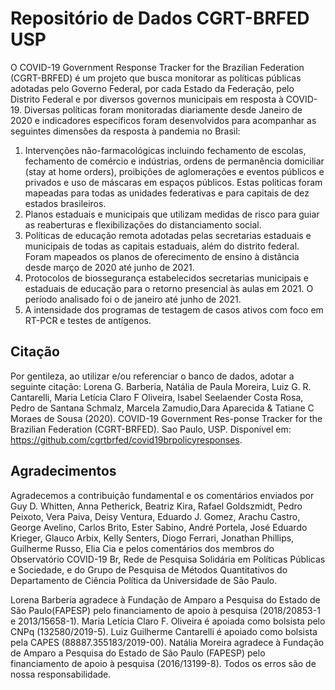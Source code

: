 # Repositório de Dados CGRT-BRFED USP 

O COVID-19 Government Response Tracker for the Brazilian Federation (CGRT-BRFED) é um projeto que busca monitorar as políticas públicas adotadas pelo Governo Federal, por cada Estado da Federação, pelo Distrito Federal e por diversos governos municipais em resposta à COVID-19. Diversas políticas foram monitoradas diariamente desde Janeiro de 2020 e indicadores específicos foram desenvolvidos para acompanhar as seguintes dimensões da resposta à pandemia no Brasil:

1. Intervenções não-farmacológicas incluindo fechamento de escolas, fechamento de comércio e indústrias, ordens de permanência domiciliar (stay at home orders), proibições de aglomerações e eventos públicos e privados e uso de máscaras em espaços públicos. Estas políticas foram mapeadas para todas as unidades federativas e para capitais de dez estados brasileiros.
2. Planos estaduais e municipais que utilizam medidas de risco para guiar as reaberturas e flexibilizações do distanciamento social. 
3. Políticas de educação remota adotadas pelas secretarias estaduais e municipais de todas as capitais estaduais, além do distrito federal. Foram mapeados os planos de oferecimento de ensino à distância desde março de 2020 até junho de 2021.
4. Protocolos de biossegurança estabelecidos secretarias municipais e estaduais de educação para o retorno presencial às aulas em 2021. O período analisado foi o de janeiro até junho de 2021. 
5. A intensidade dos programas de testagem de casos ativos com foco em RT-PCR e testes de antígenos.

## Citação

Por gentileza, ao utilizar e/ou referenciar o banco de dados, adotar a seguinte citação: Lorena G. Barberia, Natália de Paula Moreira, Luiz G. R. Cantarelli, Maria Letícia Claro F Oliveira,  Isabel  Seelaender  Costa  Rosa,  Pedro  de  Santana  Schmalz,  Marcela  Zamudio,Dara Aparecida & Tatiane C Moraes de Sousa (2020).  COVID-19 Government Res-ponse Tracker for the Brazilian Federation (CGRT-BRFED). Sao Paulo, USP. Disponível em: <https://github.com/cgrtbrfed/covid19brpolicyresponses>.

## Agradecimentos

Agradecemos a contribuição fundamental e os comentários enviados por Guy D. Whitten, Anna Petherick, Beatriz Kira, Rafael Goldszmidt, Pedro Peixoto, Vera Paiva, Deisy Ventura, Eduardo J. Gomez, Arachu Castro, George Avelino, Carlos Brito, Ester Sabino, André Portela, José Eduardo Krieger, Glauco Arbix, Kelly Senters, Diogo Ferrari, Jonathan Phillips, Guilherme Russo,  Elia Cia e pelos comentários dos membros do Observatório COVID-19 Br, Rede de Pesquisa Solidária em Políticas Públicas e Sociedade, e do Grupo de Pesquisa de Métodos Quantitativos do Departamento de Ciência Política da Universidade de São Paulo.

Lorena Barberia agradece à Fundação de Amparo a Pesquisa do Estado de São Paulo(FAPESP) pelo financiamento de apoio à pesquisa (2018/20853-1 e 2013/15658-1). Maria Letícia Claro F. Oliveira é apoiada como bolsista pelo CNPq (132580/2019-5). Luiz Guilherme Cantarelli é apoiado como bolsista pela CAPES (88887.355183/2019-00).  Natália Moreira agradece à Fundação de Amparo a Pesquisa do Estado de São Paulo (FAPESP) pelo financiamento de apoio à pesquisa (2016/13199-8). Todos os erros são de nossa responsabilidade.
